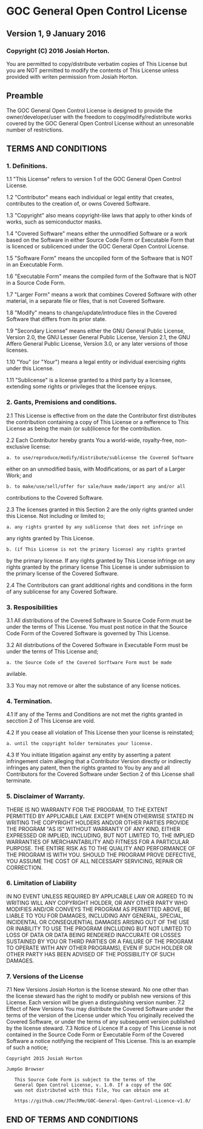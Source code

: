 # GOC General Open Control License
## Version 1, 9 January 2016
                       
### Copyright (C) 2016 Josiah Horton.
You are permitted to copy/distribute verbatim copies of
This License but you are NOT permitted to modify the
contents of This License unless provided with writen
permission from Josiah Horton.
                          
## Preamble
                              
The GOC General Open Control License is designed to provide the 
owner/developer/user with the freedom to copy/modify/redistribute works
covered by the GOC General Open Control License without an unresonable
number of restrictions.
                       
## TERMS AND CONDITIONS
                       
### 1. Definitions.
  1.1 "This License" refers to version 1 of the GOC General Open
Control License.

  1.2 "Contributor" means each individual or legal entity that creates,
contributes to the creation of, or owns Covered Software.

  1.3 "Copyright" also means copyright-like laws that apply to other
kinds of works, such as semiconductor masks.

  1.4 "Covered Software" means either the unmodified Software or a work
based on the Software in either Source Code Form or Executable Form that
is licenced or sublicenced under the GOC General Open Control License.

  1.5 "Software Form" means the uncopiled form of the Software that is
NOT in an Executable Form.

  1.6 "Executable Form" means the compiled form of the Software that is
NOT in a Source Code Form.

  1.7 "Larger Form" means a work that combines Covered Software with
other material, in a separate file or files, that is not Covered Software.

  1.8 "Modify" means to change/update/introduce files in the Covered
Software that differs from its prior state.

  1.9 "Secondary License" means either the GNU General Public License,
  Version 2.0, the GNU Lesser General Public License, Version 2.1, the
  GNU Affero General Public License, Version 3.0, or any later versions
  of those licenses.
  
  1.10 "You" (or "Your") means a legal entity or individual exercising
rights under this License.

  1.11 "Sublicense" is a license granted to a third party by a licensee,
extending some rights or privileges that the licensee enjoys.
  
### 2. Gants, Premisions and conditions.
  2.1 This License is effective from on the date the Contributor first
distributes the contribution containing a copy of This License or a
refference to This License as being the main (or sub)licence for the
contribution.

  2.2 Each Contributor hereby grants You a world-wide, royalty-free,
non-exclusive license:

    a. to use/reproduce/modify/distribute/sublicense the Covered Software
  either on an unmodified basis, with Modifications, or as part of a
  Larger Work; and
  
    b. to make/use/sell/offer for sale/have made/import any and/or all
  contributions to the Covered Software.
  
  2.3 The licenses granted in this Section 2 are the only rights granted
under this License. Not including or limited to;

    a. any rights granted by any sublicense that does not infringe on
  any rights granted by This License.
  
    b. (if This License is not the primary license) any rights granted
  by the primary license. If any rights granted by This License
  infringe on any rights granted by the primary license This License is
  under submission to the primary license of the Covered Software.
  
  2.4 The Contributors can grant additional rights and conditions in
the form of any sublicense for any Covered Software.
  
### 3. Resposibilities
  3.1 All distributions of the Covered Software in Source Code Form
must be under the terms of This License. You must post notice in that
the Source Code Form of the Covered Software is governed by This License.

  3.2 All distributions of the Covered Software in Executable Form must
be under the terms of This License and;

    a. the Source Code of the Covered Sorftware Form must be made
  avilable.
  
  3.3 You may not remove or alter the substance of any license notices.
  
### 4. Termination.
  4.1 If any of the Terms and Conditions are not met the rights granted
in secction 2 of This License are void.

  4.2 If you cease all violation of This License then your license is
reinstated;

    a. until the copyright holder terminates your license.
    
  4.3 If You initiate litigation against any entity by asserting a
patent infringement claim alleging that a Contributor Version directly
or indirectly infringes any patent, then the rights granted to You by
any and all Contributors for the Covered Software under Section 2 of
this License shall terminate.

### 5. Disclaimer of Warranty.
  THERE IS NO WARRANTY FOR THE PROGRAM, TO THE EXTENT PERMITTED BY
APPLICABLE LAW.  EXCEPT WHEN OTHERWISE STATED IN WRITING THE
COPYRIGHT HOLDERS AND/OR OTHER PARTIES PROVIDE THE PROGRAM "AS IS"
WITHOUT WARRANTY OF ANY KIND, EITHER EXPRESSED OR IMPLIED, INCLUDING,
BUT NOT LIMITED TO, THE IMPLIED WARRANTIES OF MERCHANTABILITY AND
FITNESS FOR A PARTICULAR PURPOSE.  THE ENTIRE RISK AS TO THE QUALITY
AND PERFORMANCE OF THE PROGRAM IS WITH YOU.  SHOULD THE PROGRAM PROVE
DEFECTIVE, YOU ASSUME THE COST OF ALL NECESSARY SERVICING, REPAIR OR
CORRECTION.
### 6. Limitation of Liability
  IN NO EVENT UNLESS REQUIRED BY APPLICABLE LAW OR AGREED TO IN
WRITING WILL ANY COPYRIGHT HOLDER, OR ANY OTHER PARTY WHO MODIFIES
AND/OR CONVEYS THE PROGRAM AS PERMITTED ABOVE, BE LIABLE TO YOU FOR
DAMAGES, INCLUDING ANY GENERAL, SPECIAL, INCIDENTAL OR CONSEQUENTIAL
DAMAGES ARISING OUT OF THE USE OR INABILITY TO USE THE PROGRAM
(INCLUDING BUT NOT LIMITED TO LOSS OF DATA OR DATA BEING RENDERED
INACCURATE OR LOSSES SUSTAINED BY YOU OR THIRD PARTIES OR A FAILURE OF
THE PROGRAM TO OPERATE WITH ANY OTHER PROGRAMS), EVEN IF SUCH HOLDER
OR OTHER PARTY HAS BEEN ADVISED OF THE POSSIBILITY OF SUCH DAMAGES.
### 7. Versions of the License
  7.1 New Versions
  Josiah Horton is the license steward. No one other than the license
steward has the right to modify or publish new versions of this License.
Each version will be given a distinguishing version number.
  7.2 Effect of New Versions
  You may distribute the Covered Software under the terms of the version
of the License under which You originally received the Covered Software,
or under the terms of any subsequent version published by the license
steward.
  7.3 Notice of Licence
  If a copy of This License is not contained in the Source Code Form or
Executable Form of the Covered Software a notice notifying the recipient
of This License. This is an example of such a notice;

````
Copyright 2015 Josiah Horton

JumpGo Browser

   This Source Code Form is subject to the terms of the 
   General Open Control License, v. 1.0. If a copy of the GOC 
   was not distributed with this file, You can obtain one at 
   
   https://github.com/JTechMe/GOC-General-Open-Control-Licence-v1.0/
````

## END OF TERMS AND CONDITIONS
